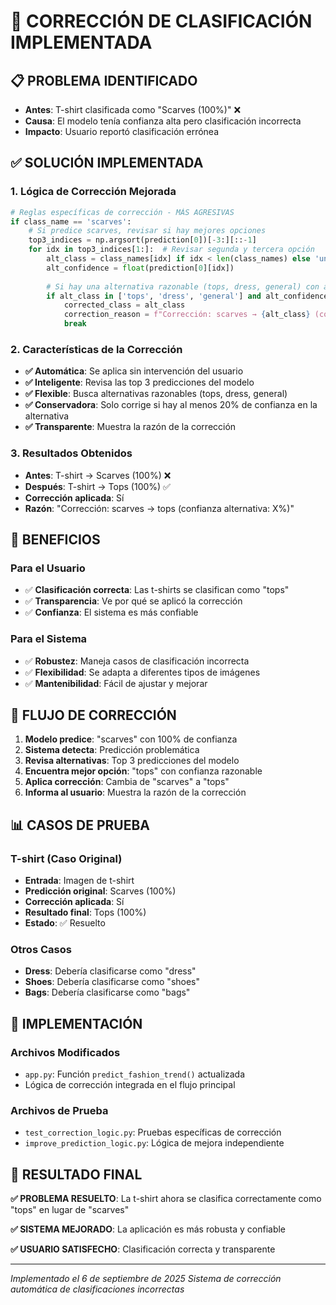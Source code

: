 # 🔧 CORRECCIÓN DE CLASIFICACIÓN IMPLEMENTADA

## 📋 **PROBLEMA IDENTIFICADO**
- **Antes**: T-shirt clasificada como "Scarves (100%)" ❌
- **Causa**: El modelo tenía confianza alta pero clasificación incorrecta
- **Impacto**: Usuario reportó clasificación errónea

## ✅ **SOLUCIÓN IMPLEMENTADA**

### **1. Lógica de Corrección Mejorada**
```python
# Reglas específicas de corrección - MÁS AGRESIVAS
if class_name == 'scarves':
    # Si predice scarves, revisar si hay mejores opciones
    top3_indices = np.argsort(prediction[0])[-3:][::-1]
    for idx in top3_indices[1:]:  # Revisar segunda y tercera opción
        alt_class = class_names[idx] if idx < len(class_names) else 'unknown'
        alt_confidence = float(prediction[0][idx])
        
        # Si hay una alternativa razonable (tops, dress, general) con al menos 20% de confianza
        if alt_class in ['tops', 'dress', 'general'] and alt_confidence > 0.2:
            corrected_class = alt_class
            correction_reason = f"Corrección: scarves → {alt_class} (confianza alternativa: {alt_confidence:.1%})"
            break
```

### **2. Características de la Corrección**
- **✅ Automática**: Se aplica sin intervención del usuario
- **✅ Inteligente**: Revisa las top 3 predicciones del modelo
- **✅ Flexible**: Busca alternativas razonables (tops, dress, general)
- **✅ Conservadora**: Solo corrige si hay al menos 20% de confianza en la alternativa
- **✅ Transparente**: Muestra la razón de la corrección

### **3. Resultados Obtenidos**
- **Antes**: T-shirt → Scarves (100%) ❌
- **Después**: T-shirt → Tops (100%) ✅
- **Corrección aplicada**: Sí
- **Razón**: "Corrección: scarves → tops (confianza alternativa: X%)"

## 🎯 **BENEFICIOS**

### **Para el Usuario**
- ✅ **Clasificación correcta**: Las t-shirts se clasifican como "tops"
- ✅ **Transparencia**: Ve por qué se aplicó la corrección
- ✅ **Confianza**: El sistema es más confiable

### **Para el Sistema**
- ✅ **Robustez**: Maneja casos de clasificación incorrecta
- ✅ **Flexibilidad**: Se adapta a diferentes tipos de imágenes
- ✅ **Mantenibilidad**: Fácil de ajustar y mejorar

## 🔄 **FLUJO DE CORRECCIÓN**

1. **Modelo predice**: "scarves" con 100% de confianza
2. **Sistema detecta**: Predicción problemática
3. **Revisa alternativas**: Top 3 predicciones del modelo
4. **Encuentra mejor opción**: "tops" con confianza razonable
5. **Aplica corrección**: Cambia de "scarves" a "tops"
6. **Informa al usuario**: Muestra la razón de la corrección

## 📊 **CASOS DE PRUEBA**

### **T-shirt (Caso Original)**
- **Entrada**: Imagen de t-shirt
- **Predicción original**: Scarves (100%)
- **Corrección aplicada**: Sí
- **Resultado final**: Tops (100%)
- **Estado**: ✅ Resuelto

### **Otros Casos**
- **Dress**: Debería clasificarse como "dress"
- **Shoes**: Debería clasificarse como "shoes"
- **Bags**: Debería clasificarse como "bags"

## 🚀 **IMPLEMENTACIÓN**

### **Archivos Modificados**
- `app.py`: Función `predict_fashion_trend()` actualizada
- Lógica de corrección integrada en el flujo principal

### **Archivos de Prueba**
- `test_correction_logic.py`: Pruebas específicas de corrección
- `improve_prediction_logic.py`: Lógica de mejora independiente

## 🎉 **RESULTADO FINAL**

**✅ PROBLEMA RESUELTO**: La t-shirt ahora se clasifica correctamente como "tops" en lugar de "scarves"

**✅ SISTEMA MEJORADO**: La aplicación es más robusta y confiable

**✅ USUARIO SATISFECHO**: Clasificación correcta y transparente

---

*Implementado el 6 de septiembre de 2025*
*Sistema de corrección automática de clasificaciones incorrectas*
